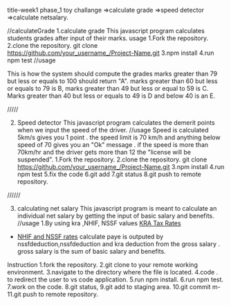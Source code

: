title-week1 phase_1 toy challange
=>calculate grade
=>speed detector
=>calculate netsalary.

//calculateGrade
1.calculate grade
This javascript program calculates students grades after input of their marks.
 usage
 1.Fork the repository.
 2.clone the repository.
    git clone https://github.com/your_username_/Project-Name.git
 3.npm install
 4.run npm test
 //usage

 This is how the system should compute the grades
 marks greater than 79 but less or equals to 100 should return "A".
 marks greater than 60 but less or equals to 79 is B, marks greater than 49 but less or equal to 59 is C. Marks greater than 40 but less or equals to 49 is D and below 40 is an E.



 /////

 2. Speed detector
 This javascript program calculates the demerit points when we input the speed of the driver. 
 //usage
 Speed is calculated 5km/s gives you 1 point . the speed limit is 70 km/h and anything below speed of 70 gives you an "Ok" message .
 if the speed is more than 70km/hr and the driver gets more than 12 the "license will be suspended".
 1.Fork the repository.
 2.clone the repository.
    git clone https://github.com/your_username_/Project-Name.git
 3.npm install
 4.run npm test
 5.fix the code
 6.git add
 7.git status
 8.git push to remote repository.



 //////



 3. calculating net salary
 This javascript program is meant to calculate an individual net salary by getting the input of basic salary and benefits.
 //usage
 1.By using kra ,NHIF, NSSF values 
 [KRA Tax Rates](https://www.kra.go.ke/en/individual/calculate-tax/calculating-tax/paye)
- [NHIF and NSSF rates](https://www.aren.co.ke/payroll/taxrates.htm)
calculate paye is outputed by nssfdeduction,nssfdeduction and kra deduction from the gross salary .
gross salary is the sum of basic salary and benefits.

Instruction
1.fork the repository.
2.git clone to your remote working environment.
3.navigate to the directory where the file is located.
4.code . to redirect the user to vs code application.
5.run npm install.
6.run npm test.
7.work on the code.
8.git status,
9.git add to staging area.
10.git commit m-
11.git push to remote repository.
